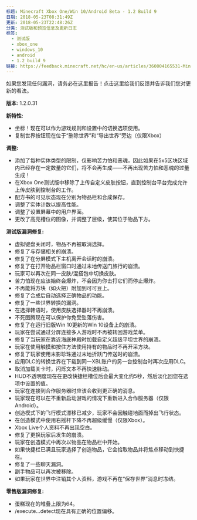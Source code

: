 ```yaml
---
标题: Minecraft Xbox One/Win 10/Android Beta - 1.2 Build 9
日期: 2018-05-23T08:31:49Z
更新: 2018-05-23T22:48:26Z
分类: 测试版和预览信息及更新日志
标签:
  - 测试版
  - xbox_one
  - windows_10
  - android
  - 1.2_build_9
链接: https://feedback.minecraft.net/hc/en-us/articles/360004165531-Minecraft-Xbox-One-Win-10-Android-Beta-1-2-Build-9
---
```


如果您发现任何漏洞，请务必在这里报告！点击这里给我们反馈并告诉我们您对更新的看法。

  
**版本:** 1.2.0.31  
  
**新特性:**

- 坐标！现在可以作为游戏规则和设置中的切换选项使用。
- 复制世界按钮现在位于“删除世界”和“导出世界”旁边（仅限Xbox）

  
**调整:**

- 添加了每种实体类型的限制，仅影响苦力怕和恶魂，因此如果在5x5区块区域内已经存在一定数量的它们，将不会再生成——不再出现苦力怕和恶魂的过量生成！
- 在Xbox One测试版中移除了上传自定义皮肤按钮，直到控制台平台完成允许上传皮肤到控制台的工作。
- 配方书的可见状态现在分别为物品栏和合成保存。
- 调整了实体计数以提高性能。
- 调整了设置屏幕中的用户界面。
- 更改了高亮槽位的图像，并调整了层级，使其位于物品下方。

  
**测试版漏洞修复:**

- 虚拟键盘关闭时，物品不再被取消选择。
- 修复了与存储相关的崩溃。
- 修复了在分屏模式下主机离开会话时的崩溃。
- 修复了在打开物品栏窗口时通过末地传送门旅行的崩溃。
- 玩家可以再次在同一皮肤/混搭包中切换皮肤。
- 苦力怕现在应该始终会爆炸，不会因为你击打它们而停止爆炸。
- 不再能将方块（如火把）附加到可可豆上。
- 修复了合成后自动选择正确物品的功能。
- 修复了一些世界转换的漏洞。
- 在选择韩语时，使用皮肤选择器时不再崩溃。
- 不死图腾现在可以保护你免受坠落伤害。
- 修复了在运行旧版Win 10更新的Win 10设备上的崩溃。
- 玩家在尝试通过分屏连接多人游戏时不再被转回游戏菜单。
- 修复了当玩家在靠近海底神殿时加载自定义超级平坦世界的崩溃。
- 玩家在使用触摸和按住方法使用持有的物品时不再开采方块。
- 修复了玩家使用末影珍珠通过末地折跃门传送时的崩溃。
- 应用DLC的转换世界在下载到同一XBL账户的另一台控制台时再次应用DLC。
- 取消加载关卡时，闪烁文本不再快速脉动。
- HUD不透明度现在在更改快捷栏槽位后会最大变化约5秒，然后淡化回您在选项中设置的值。
- 玩家在连接到合作服务器时应该会收到更正确的消息。
- 玩家现在可以在不重新启动游戏的情况下重新进入合作服务器（仅限Android）。
- 创造模式下的飞行模式漂移已减少，玩家不会因触碰地面而掉出飞行状态。
- 在创造模式中使用右摇杆下降不再超级缓慢（仅限Xbox）。
- Xbox Live个人资料不再出现空白。
- 修复了更换玩家后发生的崩溃。
- 玩家在创造模式中再次以物品在物品栏中开始。
- 如果快捷栏已满且玩家选择了创造物品，它会拾取物品并将焦点移动到快捷栏。
- 修复了一些聊天漏洞。
- 副手物品可以再次被移除。
- 如果玩家在世界中注销其个人资料，游戏不再在“保存世界”消息时冻结。

**零售版漏洞修复:**

- 蛋糕现在的堆叠上限为64。
- /execute…detect现在具有正确的位置偏移。